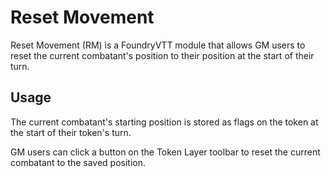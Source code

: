 # Reset Movement

Reset Movement (RM) is a FoundryVTT module that allows GM users to reset the current combatant's position to their position at the start of their turn.

## Usage

The current combatant's starting position is stored as flags on the token at the start of their token's turn.

GM users can click a button on the Token Layer toolbar to reset the current combatant to the saved position.